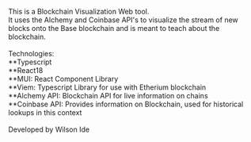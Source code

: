 This is a Blockchain Visualization Web tool. \
It uses the Alchemy and Coinbase API's to visualize the stream of new blocks onto the Base blockchain and is meant to teach about the blockchain.\
\
Technologies:\
**Typescript\
**React18\
**MUI: React Component Library\
**Viem: Typescript Library for use with Etherium blockchain\
**Alchemy API: Blockchain API for live information on chains\
**Coinbase API: Provides information on Blockchain, used for historical lookups in this context\
\
Developed by Wilson Ide
